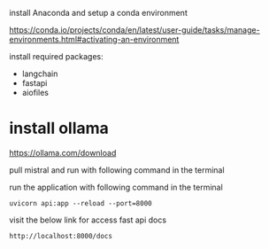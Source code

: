 install Anaconda and setup a conda environment

https://conda.io/projects/conda/en/latest/user-guide/tasks/manage-environments.html#activating-an-environment

install required packages:
* langchain
* fastapi
* aiofiles


# install ollama

https://ollama.com/download

pull mistral and run with following command in the terminal


run the application with following command in the terminal
```
uvicorn api:app --reload --port=8000
```


visit the below link for access fast api docs
```
http://localhost:8000/docs
```
